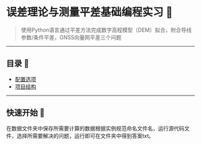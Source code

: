 # 误差理论与测量平差基础编程实习 🚀

> 使用Python语言通过平差方法完成数字高程模型（DEM）拟合，附合导线参数/条件平差，GNSS向量网平差三个问题

---

## 目录 📖
- [配置选项](#配置选项-使用了python的numpy包版本为1.26.4)
- [项目结构](#项目结构-3个数据文件和源代码文件)

---

## 快速开始 🚦
在数据文件夹中保存所需要计算的数据根据实例规范命名文件名，运行源代码文件，选择所需要解决的问题，运行即可在文件夹中得到答案txt。
